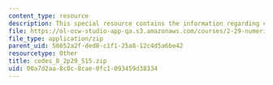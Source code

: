 ```yaml
---
content_type: resource
description: This special resource contains the information regarding codes 8.
file: https://ol-ocw-studio-app-qa.s3.amazonaws.com/courses/2-29-numerical-fluid-mechanics-spring-2015/00a7d2aa8c8c8cae0fc1093459d38334_codes_8_2p29_S15.zip
file_type: application/zip
parent_uid: 58652a2f-ded8-c1f1-25a8-12c4d5a6be42
resourcetype: Other
title: codes_8_2p29_S15.zip
uid: 00a7d2aa-8c8c-8cae-0fc1-093459d38334
---
```

